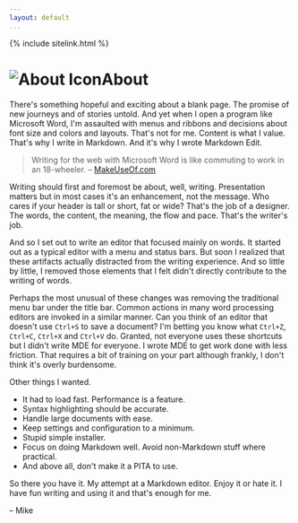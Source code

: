 ```yaml
---
layout: default  
...
```


{% include sitelink.html %}

# ![About Icon](<{{ site.url }}images/about.png>)About

There's something hopeful and exciting about a blank page. The promise
of new journeys and of stories untold. And yet when I open a program
like Microsoft Word, I'm assaulted with menus and ribbons and decisions
about font size and colors and layouts. That's not for me. Content is
what I value. That's why I write in Markdown. And it's why I wrote
Markdown Edit.

> Writing for the web with Microsoft Word is like commuting to work in
> an 18-wheeler. &ndash;&nbsp;[MakeUseOf.com](http://www.makeuseof.com/tag/5-sites-quickly-learning-markdown/)

Writing should first and foremost be about, well, writing. Presentation
matters but in most cases it's an enhancement, not the message. Who
cares if your header is tall or short, fat or wide? That's the job of a
designer. The words, the content, the meaning, the flow and pace. That's
the writer's job.

And so I set out to write an editor that focused mainly on words. It
started out as a typical editor with a menu and status bars. But soon I
realized that these artifacts actually distracted from the writing
experience. And so little by little, I removed those elements that I
felt didn't directly contribute to the writing of words.

Perhaps the most unusual of these changes was removing the traditional
menu bar under the title bar. Common actions in many word processing
editors are invoked in a similar manner. Can you think of an editor that
doesn't use `Ctrl+S` to save a document? I'm betting you know what
`Ctrl+Z`, `Ctrl+C`, `Ctrl+X` and `Ctrl+V` do. Granted, not everyone uses
these shortcuts but I didn't write MDE for everyone. I wrote MDE to get
work done with less friction. That requires a bit of training on your
part although frankly, I don't think it's overly burdensome.

Other things I wanted.

-   It had to load fast. Performance is a feature.
-   Syntax highlighting should be accurate.
-   Handle large documents with ease.
-   Keep settings and configuration to a minimum.
-   Stupid simple installer.
-   Focus on doing Markdown well. Avoid non-Markdown stuff
    where practical.
-   And above all, don't make it a PITA to use.

So there you have it. My attempt at a Markdown editor. Enjoy it or hate
it. I have fun writing and using it and that's enough for me.

&ndash; Mike